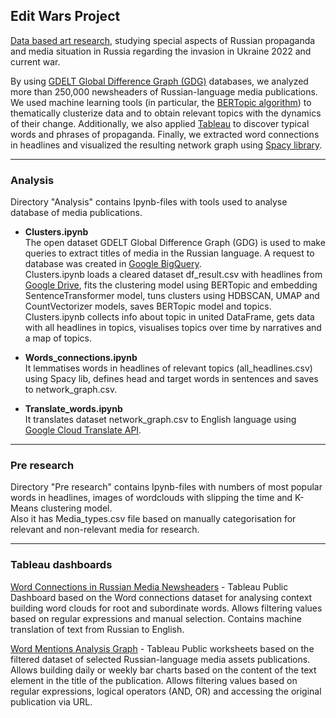 ## Edit Wars Project 
[Data based art research](https://editwars.org/), studying special aspects of Russian propaganda and media situation in Russia regarding the invasion in Ukraine 2022 and current war.

By using [GDELT Global Difference Graph (GDG)](https://blog.gdeltproject.org/announcing-the-gdelt-global-difference-graph-gdg-planetary-scale-change-detection-for-the-global-news-media/) databases, we analyzed more than 250,000 newsheaders of Russian-language media publications. We used machine learning tools (in particular, the [BERTopic algorithm](https://maartengr.github.io/BERTopic/index.html)) to thematically clusterize data and to obtain relevant topics with the dynamics of their change. Additionally, we also applied [Tableau](https://www.tableau.com) to discover typical words and phrases of propaganda. Finally, we extracted word connections in headlines and visualized the resulting network graph using [Spacy library](https://spacy.io).
***
### <b>Analysis</b>
Directory "Analysis" contains Ipynb-files with tools used to analyse database of media publications.

- <b>Clusters.ipynb</b>
<br>The open dataset GDELT Global Difference Graph (GDG) is used to make queries to extract titles of media in the Russian language. A request to database was created in [Google BigQuery](https://console.cloud.google.com/bigquery?sq=660327570123:bf28559e6ed1406fbb7e0eade9d762bc). <br>
Clusters.ipynb loads a cleared dataset df_result.csv with headlines from [Google Drive](https://drive.google.com/drive/folders/1lGJRJ0-v4RuN8ymzL5gLX8pjAfkBMfpU?usp=sharing), fits the clustering model using BERTopic and embedding SentenceTransformer model, tuns clusters using HDBSCAN, UMAP and CountVectorizer models, saves BERTopic model and topics.<br>
Clusters.ipynb collects info about topic in united DataFrame, gets data with all headlines in topics, visualises topics over time by narratives and a map of topics.


- <b>Words_connections.ipynb</b>
<br>It lemmatises words in headlines of relevant topics (all_headlines.csv) using Spacy lib, defines head and target words in sentences and saves to network_graph.csv.


- <b>Translate_words.ipynb</b>
<br> It translates dataset network_graph.csv to English language using [Google Cloud Translate API](https://cloud.google.com/translate).

***
### <b>Pre research</b>
Directory "Pre research" contains Ipynb-files with numbers of most popular words in headlines, images of wordclouds with slipping the time and K-Means clustering model. 
<br> Also it has Media_types.csv file based on manually categorisation for relevant and non-relevant media for research. 

***
### <b>Tableau dashboards</b>
[Word Connections in Russian Media Newsheaders](https://public.tableau.com/app/profile/viacheslav.romanov/viz/WordConnectionsinRussianMediaNewsheaders01_01_22-31_07_22EditWars-Mediafutures/WordcloudDoubleDash) - Tableau Public Dashboard based on the Word connections dataset for analysing context building word clouds for root and subordinate words. Allows filtering values based on regular expressions and manual selection. Contains machine translation of text from Russian to English.

[Word Mentions Analysis Graph](https://public.tableau.com/app/profile/viacheslav.romanov/viz/Mediafutures-cleaneddata540k/dailycountnostack) - Tableau Public worksheets based on the filtered dataset of selected Russian-language media assets publications. Allows building daily or weekly bar charts based on the content of the text element in the title of the publication. Allows filtering values based on regular expressions, logical operators (AND, OR) and accessing the original publication via URL. 
